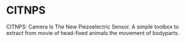 # CITNPS

CITNPS: Camera Is The New Piezoelectric Sensor. A simple toolbox to extract from movie of head-fixed animals the movement of bodyparts.